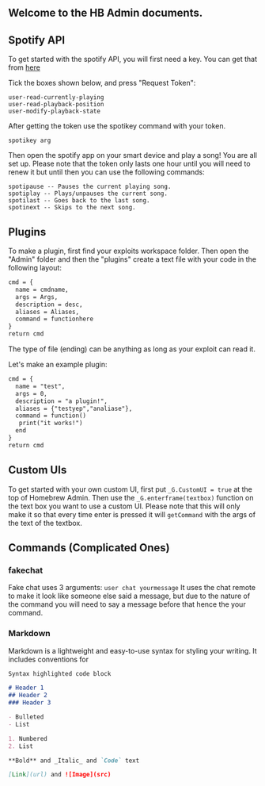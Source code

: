 ## Welcome to the HB Admin documents.

## Spotify API

To get started with the spotify API, you will first need a  key. You can get that from  [here](https://developer.spotify.com/console/get-users-currently-playing-track/)

Tick the boxes shown below, and press "Request Token":
```
user-read-currently-playing
user-read-playback-position
user-modify-playback-state
```
After getting the token use the spotikey command with your token.
```
spotikey arg
```
Then open the spotify app on your smart device and play a song!
You are all set up.
Please note that the token only lasts one hour until you will need to renew it but until then you can use the following commands:

```
spotipause -- Pauses the current playing song.
spotiplay -- Plays/unpauses the current song.
spotilast -- Goes back to the last song.
spotinext -- Skips to the next song.
```

## Plugins

To make a plugin, first find your exploits workspace folder. Then open the "Admin" folder and then the "plugins"  create a text file with your code in the following layout:
```markdown
cmd = {
  name = cmdname,
  args = Args,
  description = desc,
  aliases = Aliases,
  command = functionhere
}
return cmd
```
The type of file (ending) can be anything as long as your exploit can read it.

Let's make an example plugin:
```markdown
cmd = {
  name = "test",
  args = 0,
  description = "a plugin!",
  aliases = {"testyep","analiase"},
  command = function()
   print("it works!")
  end
}
return cmd
```

## Custom UIs

To get started with your own custom UI, first put ```_G.CustomUI = true``` at the top of Homebrew Admin.
Then use the ```_G.enterframe(textbox)``` function on the text box you want to use a custom UI.
Please note that this will only make it so that every time enter is pressed it will ```getCommand``` with the args of the text of the textbox.

## Commands (Complicated Ones)

### fakechat
Fake chat uses 3 arguments:
```user chat yourmessage```
It uses the chat remote to make it look like someone else said a message, but due to the nature of the command you will need to say a message before that hence the your command.



### Markdown

Markdown is a lightweight and easy-to-use syntax for styling your writing. It includes conventions for

```markdown
Syntax highlighted code block

# Header 1
## Header 2
### Header 3

- Bulleted
- List

1. Numbered
2. List

**Bold** and _Italic_ and `Code` text

[Link](url) and ![Image](src)
```
